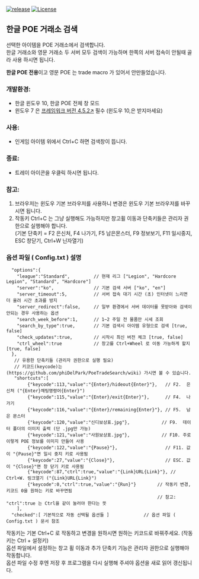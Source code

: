 [![release](https://img.shields.io/badge/release-Download-brightgreen.svg)](https://github.com/phiDelPark/PoeTradeSearch/releases)
[![License](https://img.shields.io/badge/license-GPL-blue.svg)](https://github.com/phiDelPark/PoeTradeSearch/blob/master/LICENSE)

한글 POE 거래소 검색
-------------

선택한 아이템을 POE 거래소에서 검색합니다.<br>
한글 거래소와 영문 거래소 두 서버 모두 검색이 가능하며 한쪽의 서버 접속이 안될때 골라 사용 하시면 됩니다.

**한글 POE 전용**이고 영문 POE 는 trade macro 가 있어서 안만들었습니다.

### 개발환경:
* 한글 윈도우 10, 한글 POE 전체 창 모드<br>
* 윈도우 7 은 [프레임워크 버전 4.5.2↗](https://www.microsoft.com/ko-KR/download/details.aspx?id=42642) 필수 (윈도우 10,은 받지마세요)

### 사용:
* 인게임 아이템 위에서 Ctrl+C 하면 검색창이 뜹니다.
### 종료:
* 트레이 아이콘을 우클릭 하시면 됩니다.

### 참고:
 1. 브라우저는 윈도우 기본 브라우저를 사용하니 변경은 윈도우 기본 브라우저를 바꾸시면 됩니다.
 2. 작동키 Ctrl+C 는 그냥 실행해도 가능하지만 창고휠 이동과 단축키들은 관리자 권한으로 실행해야 합니다.<br>
    (기본 단축키 = F2 은신처, F4 나가기, F5 남은몬스터, F9 정보보기, F11 일시중지, ESC 창닫기, Ctrl+W 닌자열기)

### 옵션 파일 ( Config.txt ) 설명

      "options":{
        "league":"Standard",         // 현재 리그 ["Legion", "Hardcore Legion", "Standard", "Hardcore"]
        "server":"ko",               // 기본 검색 서버 ["ko", "en"]
        "server_timeout":5,          // 서버 접속 대기 시간 (초) 인터넷이 느리면 더 올려 시간 초과를 방지
        "server_redirect":false,     // 일부 환경에서 서버 데이터를 못받아와 검색이 안되는 경우 사용하는 옵션
        "search_week_before":1,      // 1~2 주일 전 물품만 시세 조회
        "search_by_type":true,       // 기본 검색시 아이템 유형으로 검색 [true, false]
        "check_updates":true,        // 시작시 최신 버전 체크 [true, false]
        "ctrl_wheel":true            // 창고를 Ctrl+Wheel 로 이동 가능하게 할지 [true, false]
      },
       // 유용한 단축키들 (관리자 권한으로 실행 필요)
       // 키코드(keycode)는 (https://github.com/phiDelPark/PoeTradeSearch/wiki) 가시면 볼 수 있습니다.
       "shortcuts":[
            {"keycode":113,"value":"{Enter}/hideout{Enter}"},   // F2.  은신처 ("{Enter}채팅명령어{Enter}")
            {"keycode":115,"value":"{Enter}/exit{Enter}"},      // F4.  나가기
            {"keycode":116,"value":"{Enter}/remaining{Enter}"}, // F5.  남은 몬스터
            {"keycode":120,"value":"신디보상표.jpg"},            // F9.  데이터 폴더의 이미지 출력 (단 .jpg만 가능)
            {"keycode":121,"value":"사원보상표.jpg"},            // F10. 주로 이렇게 POE 정보를 이미지 만들어 사용
            {"keycode":122,"value":"{Pause}"},                  // F11. 값이 "{Pause}"면 일시 중지 키로 사용됨
            {"keycode":27,"value":"{Close}"},                   // ESC. 값이 "{Close}"면 창 닫기 키로 사용됨
            {"keycode":87,"ctrl":true,"value":"{Link}URL{Link}"}, // Ctrl+W. 링크열기 ("{Link}URL{Link}")
            {"keycode":0,"ctrl":true,"value":"{Run}"}        // 작동키 변경, 키코드 0을 원하는 키로 바꾸면됨
                                                             // 참고: "ctrl":true 는 Ctrl을 같이 눌러야 한다는 뜻
        ],
      "checked":[ 기본적으로 자동 선택될 옵션들 ]             // 옵션 파일 ( Config.txt ) 문서 참조

작동키는 기본 Ctrl+C 로 작동하고 변경을 원하시면 원하는 키코드로 바꿔주세요. (작동키는 Ctrl + 설정키)<br>
옵션 파일에서 설정하는 창고 휠 이동과 추가 단축키 기능은 관리자 권한으로 실행해야 작동합니다.<br>
옵션 파일 수정 후엔 저장 후 프로그램을 다시 실행해 주셔야 옵션을 새로 읽어 갱신됩니다.
